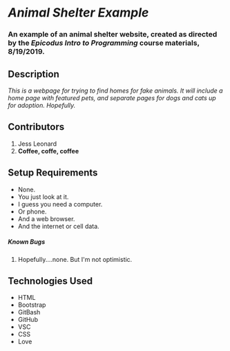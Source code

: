 # _Animal Shelter Example_

### An example of an animal shelter website, created as directed by the *Epicodus Intro to Programming* course materials, 8/19/2019.

## Description

_This is a webpage for trying to find homes for fake animals. It will include a home page with featured pets, and separate pages for dogs and cats up for adoption. Hopefully._

## Contributors

1. Jess Leonard
2. __Coffee, coffe, coffee__

## Setup Requirements

* None.
* You just look at it.
* I guess you need a computer.
* Or phone.
* And a web browser.
* And the internet or cell data.

##### Known Bugs

1. Hopefully....none. But I'm not optimistic.

## Technologies Used

* HTML
* Bootstrap
* GitBash
* GitHub
* VSC
* CSS
* Love